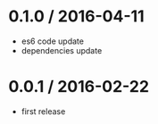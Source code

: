 0.1.0 / 2016-04-11
==================
  * es6 code update
  * dependencies update

0.0.1 / 2016-02-22
==================

  * first release
